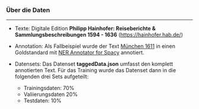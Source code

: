 ### Über die Daten
___________________________________________

- Texte: Digitale Edition **Philipp Hainhofer: Reiseberichte & Sammlungsbeschreibungen 1594 - 1636** (https://hainhofer.hab.de/)

- Annotation: Als Fallbeispiel wurde der Text [München 1611](https://hainhofer.hab.de/reiseberichte/muenchen1611?v={%22view%22:%22info%22}) in einen Goldstandard mit [NER Annotator for Spacy](https://tecoholic.github.io/ner-annotator/) annotiert. 

- Datensets: Das Datenset **taggedData.json** umfasst den komplett annotierten Text. Für das Training wurde das Datenset dann in die folgenden drei Sets aufgeteilt: 
  - Trainingsdaten: 70%
  - Valiierungsdaten 20%
  - Testdaten: 10%